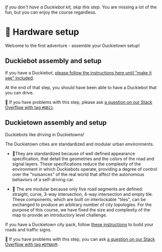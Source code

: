 _If you don't have a Duckiebot kit, skip this step_. You are missing a lot of the fun, but you can enjoy the course regardless.

# 🚙 Hardware setup

Welcome to the first adventure - assemble your Duckietown setup!

## Duckiebot assembly and setup  

If you have a Duckiebot, [please follow the instructions here until "make it see" included][duckiebook-robot-assembly].

At the end of that step, you should have been able to have a Duckiebot that you can drive.

🤔 If you have problems with this step, please ask [a question on our Stack Overflow with tag `#DB21`](https://stackoverflow.com/c/duckietown/questions/tagged/DB21).

[duckiebook-robot-assembly]: https://docs.duckietown.org/daffy/opmanual_duckiebot/out/assembling_duckiebot_db21.html

## Duckietown assembly and setup  

Duckiebots like driving in Duckietowns!

The Duckietown cities are standardized and modular urban environments.

- 📐They are standardized because of well defined appearance specification, that detail the geometries and the colors of the road and signal layers. These specifications reduce the complexity of the environment in which Duckiebots operate, providing a degree of control over the "nuisances" of the real world that affect the autonomous behaviors of a self-driving car.   

- 🧩 The are modular because only five road segments are defined: straight, curve, 3-way intersection, 4-way intersection and empty tile. These components, which are built on interlockable "tiles", can be exchanged to produce an arbitrary number of city topologies. For the purpose of this course, we have fixed the size and complexity of the map to provide an introductory level challenge.

If you have a Duckietown city pack, follow [these instructions][duckiebook-city-assembly] to build your roads and traffic signs.

🤔 If you have problems with this step, you can ask [a question on our Stack Overflow with tag `#DTNAVM`](https://stackoverflow.com/c/duckietown/questions/tagged/DTNAVM).

[duckiebook-city-assembly]: https://docs.duckietown.org/daffy/opmanual_duckietown/out/index.html



<!--

## DB21M Init SD card

Today we are going to see how to initialize an SD card for our Duckiebot.

In this video we will use the word "flash" to indicate the transfer of data from our computer to the  microSD card that we will then put in the robot. Take your microSD card and connect it to your PC now. A USB adapter for microSD cards is included in the Duckiebot kit.

Let's start with the base command "dts init_sd_card".

This command takes,
- the "hostname", which in this case is going to be "myrobot", this will be the name of the robot and it has to be unique within your local network;
- a robot type, so "duckiebot";
- a robot configuration, which is the model of the robot you are flashing your SD card for, for example a "DB21M";
- and finally, a wifi configuration in the format "wifi name, colon, wifi password";
and we press ENTER.

In order to use the Duckietown software we have to agree to the terms and conditions, software license and privacy policy of Duckietown. We can do so by typing in "y" and ENTER,
Given that our duckiebot model is based on nvidia hardware, we will be asked to accept the nvidia software license terms as well. This might not appear depending on the robot configuration we are using.
Ok, now the most important part, we choose the SD card device to flash.
First of all, we are going to type in the size in GB of the SD card we are using, in this case, 32.
We will see that one or more devices will appear listed.
Make sure you select the right device, double check that the time you plugged in your SD card roughly matches the one listed.
So we are going to copy the device name and paste it in the prompt, then we press ENTER.
The data is now being transferred from the computer to the SD card, we will wait for it to finish.
When the transfer is complete, the program will go back to the SD card and verify that the data transfer was successfull, again, we wait for it to finish.
The verification step completed, that is great news.
Note that throughout this process, you might be asked for a password, this is necessary to flash the SD card, so when prompted, insert your password.
Let the program perform the last configuration steps on your SD card...
The process has finished, we can now unplug the SD card and insert it into the robot.




## DB21M Battery update script

In this video we are going to see how to update the software on the battery of your DB21M Duckiebot.

It is safe to do what is shown in this video even just to check if there is a new software update available for your battery. The program will only perform an update when an older version of the software is detected on your battery.

Let's open a terminal, and type in the command "dts duckiebot battery upgrade" and then we pass the name of our duckiebot as the sole argument, in this case "myrobot", and we press ENTER.

The program is now talking to the battery to figure out whether an update is necessary.

As we can see, in this case the battery is running the software version 1.0 while the version 2.0 is available. We will be asked if we want to update now, and we confirm by typing "y" and pressing ENTER.

The program is now ready to transfer the new software to the battery, but we have to tell the battery to get ready for an incoming update.

 We can do so by putting the battery into the so-called "Boot Mode" by pressing the button on the battery twice in a row.

When we are done, we press ENTER on the terminal.

 Do not worry if you are not sure the double press was done properly, the program will tell us if we need to try again.


The message "Updating battery" is telling us that the battery is now receiving the new code, let's wait.

Well done, the battery is now updated and ready to go back to work.









-->
